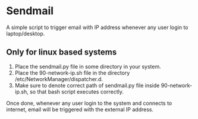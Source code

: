# Sendmail

A simple script to trigger email with IP address whenever any user login to laptop/desktop.

## Only for linux based systems

1. Place the sendmail.py file in some directory in your system.
2. Place the 90-network-ip.sh file in the directory /etc/NetworkManager/dispatcher.d.
3. Make sure to denote correct path of sendmail.py file inside 90-network-ip.sh, so that bash script executes    correctly.

Once done, whenever any user login to the system and connects to internet, email will be triggered with the external IP address.

